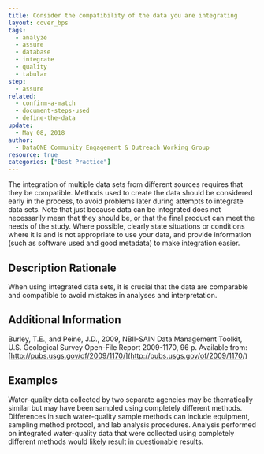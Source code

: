 ```yaml
---
title: Consider the compatibility of the data you are integrating
layout: cover_bps
tags:
  - analyze
  - assure
  - database
  - integrate
  - quality
  - tabular
step:
  - assure
related:
  - confirm-a-match
  - document-steps-used
  - define-the-data
update:
  - May 08, 2018
author:
  - DataONE Community Engagement & Outreach Working Group
resource: true
categories: ["Best Practice"]
---
```




The integration of multiple data sets from different sources requires that they be compatible. Methods used to create the data should be considered early in the process, to avoid problems later during attempts to integrate data sets. Note that just because data can be integrated does not necessarily mean that they should be, or that the final product can meet the needs of the study. Where possible, clearly state situations or conditions where it is and is not appropriate to use your data, and provide information (such as software used and good metadata) to make integration easier.

## Description Rationale

When using integrated data sets, it is crucial that the data are comparable and compatible to avoid mistakes in analyses and interpretation.


## Additional Information

Burley, T.E., and Peine, J.D., 2009, NBII-SAIN Data Management Toolkit, U.S. Geological Survey Open-File Report 2009-1170, 96 p. Available from: [http://pubs.usgs.gov/of/2009/1170/](http://pubs.usgs.gov/of/2009/1170/)

## Examples

Water-quality data collected by two separate agencies may be thematically similar but may have been sampled using completely different methods. Differences in such water-quality sample methods can include equipment, sampling method protocol, and lab analysis procedures. Analysis performed on integrated water-quality data that were collected using completely different methods would likely result in questionable results.
